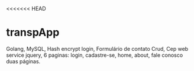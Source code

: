 <<<<<<< HEAD
# transpApp
Golang, MySQL, Hash encrypt login, Formulário de contato Crud, Cep web service jquery, 6 paginas: login, cadastre-se, home, about, fale conosco duas páginas.
